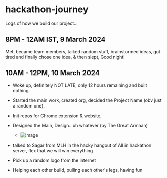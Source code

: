 # hackathon-journey
Logs of how we build our project...

## 8PM - 12AM IST, 9 March 2024
Met, became team members, talked random stuff, brainstormed ideas, got tired and finally chose one idea, & then slept, Good night!

## 10AM - 12PM, 10 March 2024
- Woke up, definitely NOT LATE, only 12 hours remaining and built nothing.
- Started the main work, created org, decided the Project Name (obv just a random one),
- Init repos for Chrome extension & website,
- Designed the Main, Design.. uh whatever (by The Great Armaan)
  - ![image](https://github.com/The-All-Inclusive-Tool/hackathon-journey/assets/65062036/859338e6-a8c4-4cba-bfcd-45823c98706d)

- talked to Sagar from MLH in the hacky hangout of All in hackathon server, flex that we will win everything
- Pick up a random logo from the internet
- Helping each other build, pulling each other's legs, having fun


